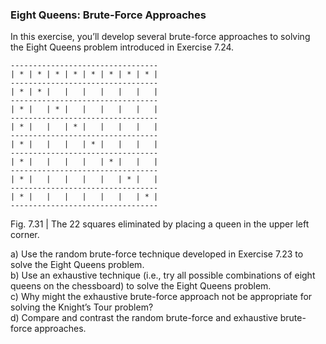 ### Eight Queens: Brute-Force Approaches

In this exercise, you’ll develop several brute-force approaches to solving the Eight Queens problem introduced in Exercise 7.24.


    ---------------------------------
    | * | * | * | * | * | * | * | * |
    ---------------------------------
    | * | * |   |   |   |   |   |   |
    ---------------------------------
    | * |   | * |   |   |   |   |   |
    ---------------------------------
    | * |   |   | * |   |   |   |   |
    ---------------------------------
    | * |   |   |   | * |   |   |   |
    ---------------------------------
    | * |   |   |   |   | * |   |   |
    ---------------------------------
    | * |   |   |   |   |   | * |   |
    ---------------------------------
    | * |   |   |   |   |   |   | * |
    ---------------------------------

Fig. 7.31 | The 22 squares eliminated by placing a queen in the upper left corner.

a) Use the random brute-force technique developed in Exercise 7.23 to solve the Eight
Queens problem.\
b) Use an exhaustive technique (i.e., try all possible combinations of eight queens on the
chessboard) to solve the Eight Queens problem.\
c) Why might the exhaustive brute-force approach not be appropriate for solving the
Knight’s Tour problem?\
d) Compare and contrast the random brute-force and exhaustive brute-force approaches.